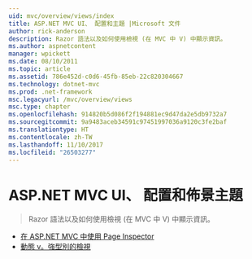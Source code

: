 ```yaml
---
uid: mvc/overview/views/index
title: ASP.NET MVC UI、 配置和主題 |Microsoft 文件
author: rick-anderson
description: Razor 語法以及如何使用檢視 (在 MVC 中 V) 中顯示資訊。
ms.author: aspnetcontent
manager: wpickett
ms.date: 08/10/2011
ms.topic: article
ms.assetid: 786e452d-c0d6-45fb-85eb-22c820304667
ms.technology: dotnet-mvc
ms.prod: .net-framework
msc.legacyurl: /mvc/overview/views
msc.type: chapter
ms.openlocfilehash: 914820b5d086f2f194881ec9d47da2e5db9732a7
ms.sourcegitcommit: 9a9483aceb34591c97451997036a9120c3fe2baf
ms.translationtype: HT
ms.contentlocale: zh-TW
ms.lasthandoff: 11/10/2017
ms.locfileid: "26503277"
---
```

<a name="aspnet-mvc-ui-layouts-and-themes"></a>ASP.NET MVC UI、 配置和佈景主題
====================
> Razor 語法以及如何使用檢視 (在 MVC 中 V) 中顯示資訊。


- [在 ASP.NET MVC 中使用 Page Inspector](using-page-inspector-in-aspnet-mvc.md)
- [動態 v。強型別的檢視](dynamic-v-strongly-typed-views.md)
